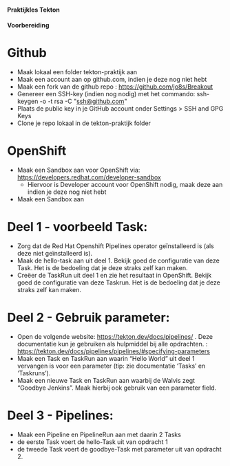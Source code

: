 #### Praktijkles Tekton ####

#### Voorbereiding ####

# Github
- Maak lokaal een folder tekton-praktijk aan
- Maak een account aan op github.com, indien je deze nog niet hebt
- Maak een fork van de github repo : https://github.com/jo8s/Breakout
- Genereer een SSH-key (indien nog nodig) met het commando: ssh-keygen -o -t rsa -C "ssh@github.com"
- Plaats de public key in je GitHub account onder Settings > SSH and GPG Keys
- Clone je repo lokaal in de tekton-praktijk folder

# OpenShift
- Maak een Sandbox aan voor OpenShift via: https://developers.redhat.com/developer-sandbox
    - Hiervoor is Developer account voor OpenShift nodig, maak deze aan indien je deze nog niet hebt
- Maak een Sandbox aan

# Deel 1 - voorbeeld Task: 
-  Zorg dat de Red Hat Openshift Pipelines operator geïnstalleerd is (als deze niet geïnstalleerd is).
- Maak de hello-task aan uit deel 1. Bekijk goed de configuratie van deze Task. Het is de bedoeling dat je deze straks zelf kan maken.
- Creëer de TaskRun uit deel 1 en zie het resultaat in OpenShift. Bekijk goed de configuratie van deze Taskrun. Het is de bedoeling dat je deze straks zelf kan maken.

# Deel 2 - Gebruik parameter: 
- Open de volgende website: https://tekton.dev/docs/pipelines/ . Deze documentatie kun je gebruiken als hulpmiddel bij alle opdrachten. : https://tekton.dev/docs/pipelines/pipelines/#specifying-parameters
- Maak een Task en TaskRun aan waarin “Hello World” uit deel 1 vervangen is voor een parameter (tip: zie documentatie ‘Tasks’ en ‘Taskruns’). 
- Maak een nieuwe Task en TaskRun aan waarbij de Walvis zegt “Goodbye Jenkins”. Maak hierbij ook gebruik van een parameter field. 

# Deel 3 - Pipelines:
- Maak een Pipeline en PipelineRun aan met daarin 2 Tasks
- de eerste Task voert de hello-Task uit van opdracht 1
- de tweede Task voert de goodbye-Task met parameter uit van opdracht 2. 